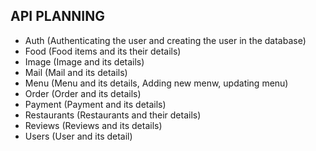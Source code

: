 ## API PLANNING

- Auth (Authenticating the user and creating the user in the database)
- Food (Food items and its their details)
- Image (Image and its details)
- Mail (Mail and its details)
- Menu (Menu and its details, Adding new menw, updating menu)
- Order (Order and its details)
- Payment (Payment and its details)
- Restaurants (Restaurants and their details)
- Reviews (Reviews and its details)
- Users (User and its detail)